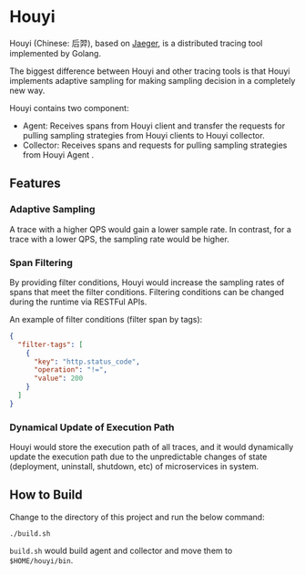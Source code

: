 # Houyi

Houyi (Chinese: 后羿), based on [Jaeger](https://github.com/jaegertracing/jaeger), 
is a distributed tracing tool implemented by Golang. 

The biggest difference between Houyi and other tracing tools is that Houyi implements
 adaptive sampling for making sampling decision in a completely new way.
 
Houyi contains two component:

- Agent: Receives spans from Houyi client and transfer the requests for pulling sampling strategies from Houyi clients to Houyi collector.
- Collector: Receives spans and requests for pulling sampling strategies from Houyi Agent .

## Features

### Adaptive Sampling

A trace with a higher QPS would gain a lower sample rate. 
In contrast, for a trace with a lower QPS, the sampling rate would be higher.

### Span Filtering

By providing filter conditions, Houyi would increase the sampling rates of spans that meet the filter conditions.
Filtering conditions can be changed during the runtime via RESTFul APIs.

An example of filter conditions (filter span by tags):

```json
{
  "filter-tags": [
    {
      "key": "http.status_code",
      "operation": "!=",
      "value": 200
    }
  ]
}
```

### Dynamical Update of Execution Path

Houyi would store the execution path of all traces, and it would dynamically update the execution path due to 
the unpredictable changes of state (deployment, uninstall, shutdown, etc) of microservices in system.

## How to Build

Change to the directory of this project and run the below command:
 
```shell
./build.sh
```

`build.sh` would build agent and collector and move them to `$HOME/houyi/bin`. 
